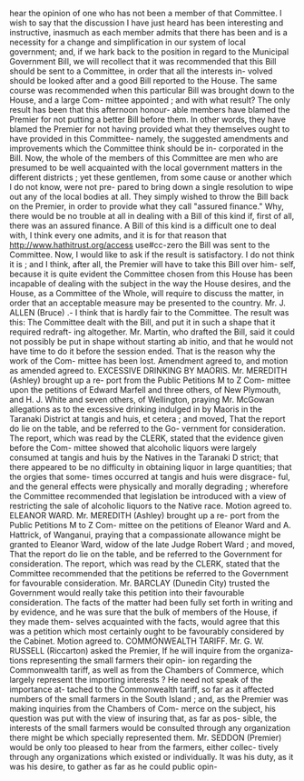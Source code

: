 hear the opinion of one who has not been a member of that Committee. I wish to say that the discussion I have just heard has been interesting and instructive, inasmuch as each member admits that there has been and is a necessity for a change and simplification in our system of local government; and, if we hark back to the position in regard to the Municipal Government Bill, we will recollect that it was recommended that this Bill should be sent to a Committee, in order that all the interests in- volved should be looked after and a good Bill reported to the House. The same course was recommended when this particular Bill was brought down to the House, and a large Com- mittee appointed ; and with what result? The only result has been that this afternoon honour- able members have blamed the Premier for not putting a better Bill before them. In other words, they have blamed the Premier for not having provided what they themselves ought to have provided in this Committee- namely, the suggested amendments and improvements which the Committee think should be in- corporated in the Bill. Now, the whole of the members of this Committee are men who are presumed to be well acquainted with the local government matters in the different districts ; yet these gentlemen, from some cause or another which I do not know, were not pre- pared to bring down a single resolution to wipe out any of the local bodies at all. They simply wished to throw the Bill back on the Premier, in order to provide what they call "assured finance." Why, there would be no trouble at all in dealing with a Bill of this kind if, first of all, there was an assured finance. A Bill of this kind is a difficult one to deal with, I think every one admits, and it is for that reason that http://www.hathitrust.org/access use#cc-zero the Bill was sent to the Committee. Now, I would like to ask if the result is satisfactory. I do not think it is ; and I think, after all, the Premier will have to take this Bill over him- self, because it is quite evident the Committee chosen from this House has been incapable of dealing with the subject in the way the House desires, and the House, as a Committee of the Whole, will require to discuss the matter, in order that an acceptable measure may be presented to the country. Mr. J. ALLEN (Bruce) .- I think that is hardly fair to the Committee. The result was this: The Committee dealt with the Bill, and put it in such a shape that it required redraft- ing altogether. Mr. Martin, who drafted the Bill, said it could not possibly be put in shape without starting ab initio, and that he would not have time to do it before the session ended. That is the reason why the work of the Com- mittee has been lost. Amendment agreed to, and motion as amended agreed to. EXCESSIVE DRINKING BY MAORIS. Mr. MEREDITH (Ashley) brought up a re- port from the Public Petitions M to Z Com- mittee upon the petitions of Edward Marfell and three others, of New Plymouth, and H. J. White and seven others, of Wellington, praying Mr. McGowan allegations as to the excessive drinking indulged in by Maoris in the Taranaki District at tangis and huis, et cetera ; and moved, That the report do lie on the table, and be referred to the Go- vernment for consideration. The report, which was read by the CLERK, stated that the evidence given before the Com- mittee showed that alcoholic liquors were largely consumed at tangis and huis by the Natives in the Taranaki D strict; that there appeared to be no difficulty in obtaining liquor in large quantities; that the orgies that some- times occurred at tangis and huis were disgrace- ful, and the general effects were physically and morally degrading ; wherefore the Committee recommended that legislation be introduced with a view of restricting the sale of alcoholic liquors to the Native race. Motion agreed to. ELEANOR WARD. Mr. MEREDITH (Ashley) brought up a re- port from the Public Petitions M to Z Com- mittee on the petitions of Eleanor Ward and A. Hattrick, of Wanganui, praying that a compassionate allowance might be granted to Eleanor Ward, widow of the late Judge Robert Ward ; and moved, That the report do lie on the table, and be referred to the Government for consideration. The report, which was read by the CLERK, stated that the Committee recommended that the petitions be referred to the Government for favourable consideration. Mr. BARCLAY (Dunedin City) trusted the Government would really take this petition into their favourable consideration. The facts of the matter had been fully set forth in writing and by evidence, and he was sure that the bulk of members of the House, if they made them- selves acquainted with the facts, would agree that this was a petition which most certainly ought to be favourably considered by the Cabinet. Motion agreed to. COMMONWEALTH TARIFF. Mr. G. W. RUSSELL (Riccarton) asked the Premier, If he will inquire from the organiza- tions representing the small farmers their opin- ion regarding the Commonwealth tariff, as well as from the Chambers of Commerce, which largely represent the importing interests ? He need not speak of the importance at- tached to the Commonwealth tariff, so far as it affected numbers of the small farmers in the South Island ; and, as the Premier was making inquiries from the Chambers of Com- merce on the subject, his question was put with the view of insuring that, as far as pos- sible, the interests of the small farmers would be consulted through any organization there might be which specially represented them. Mr. SEDDON (Premier) would be only too pleased to hear from the farmers, either collec- tively through any organizations which existed or individually. It was his duty, as it was his desire, to gather as far as he could public opin- 